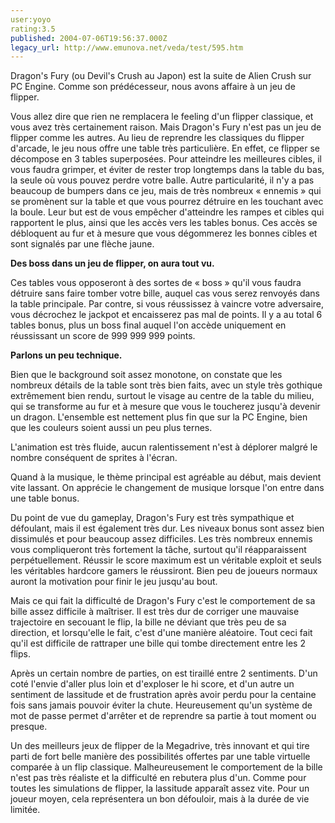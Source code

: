 ```yaml
---
user:yoyo
rating:3.5
published: 2004-07-06T19:56:37.000Z
legacy_url: http://www.emunova.net/veda/test/595.htm
---
```

Dragon's Fury (ou Devil's Crush au Japon) est la suite de Alien Crush sur PC Engine. Comme son prédécesseur, nous avons affaire à un jeu de flipper.   

  

Vous allez dire que rien ne remplacera le feeling d'un flipper classique, et vous avez très certainement raison. Mais Dragon's Fury n'est pas un jeu de flipper comme les autres. Au lieu de reprendre les classiques du flipper d'arcade, le jeu nous offre une table très particulière. En effet, ce flipper se décompose en 3 tables superposées. Pour atteindre les meilleures cibles, il vous faudra grimper, et éviter de rester trop longtemps dans la table du bas, la seule où vous pouvez perdre votre balle. Autre particularité, il n'y a pas beaucoup de bumpers dans ce jeu, mais de très nombreux « ennemis » qui se promènent sur la table et que vous pourrez détruire en les touchant avec la boule. Leur but est de vous empêcher d'atteindre les rampes et cibles qui rapportent le plus, ainsi que les accès vers les tables bonus. Ces accès se débloquent au fur et à mesure que vous dégommerez les bonnes cibles et sont signalés par une flèche jaune.   

  

**Des boss dans un jeu de flipper, on aura tout vu.**  

Ces tables vous opposeront à des sortes de « boss » qu'il vous faudra détruire sans faire tomber votre bille, auquel cas vous serez renvoyés dans la table principale. Par contre, si vous réussissez à vaincre votre adversaire, vous décrochez le jackpot et encaisserez pas mal de points. Il y a au total 6 tables bonus, plus un boss final auquel l'on accède uniquement en réussissant un score de 999 999 999 points.   

  

  

**Parlons un peu technique.**  

Bien que le background soit assez monotone, on constate que les nombreux détails de la table sont très bien faits, avec un style très gothique extrêmement bien rendu, surtout le visage au centre de la table du milieu, qui se transforme au fur et à mesure que vous le toucherez jusqu'à devenir un dragon. L'ensemble est nettement plus fin que sur la PC Engine, bien que les couleurs soient aussi un peu plus ternes.   

L'animation est très fluide, aucun ralentissement n'est à déplorer malgré le nombre conséquent de sprites à l'écran.   

Quand à la musique, le thème principal est agréable au début, mais devient vite lassant. On apprécie le changement de musique lorsque l'on entre dans une table bonus.   

  

Du point de vue du gameplay, Dragon's Fury est très sympathique et défoulant, mais il est également très dur. Les niveaux bonus sont assez bien dissimulés et pour beaucoup assez difficiles. Les très nombreux ennemis vous compliqueront très fortement la tâche, surtout qu'il réapparaissent perpétuellement. Réussir le score maximum est un véritable exploit et seuls les véritables hardcore gamers le réussiront. Bien peu de joueurs normaux auront la motivation pour finir le jeu jusqu'au bout.   

  

Mais ce qui fait la difficulté de Dragon's Fury c'est le comportement de sa bille assez difficile à maîtriser. Il est très dur de corriger une mauvaise trajectoire en secouant le flip, la bille ne déviant que très peu de sa direction, et lorsqu'elle le fait, c'est d'une manière aléatoire. Tout ceci fait qu'il est difficile de rattraper une bille qui tombe directement entre les 2 flips.   

  

Après un certain nombre de parties, on est tiraillé entre 2 sentiments. D'un coté l'envie d'aller plus loin et d'exploser le hi score, et d'un autre un sentiment de lassitude et de frustration après avoir perdu pour la centaine fois sans jamais pouvoir éviter la chute. Heureusement qu'un système de mot de passe permet d'arrêter et de reprendre sa partie à tout moment ou presque.   

  

Un des meilleurs jeux de flipper de la Megadrive, très innovant et qui tire parti de fort belle manière des possibilités offertes par une table virtuelle comparée à un flip classique. Malheureusement le comportement de la bille n'est pas très réaliste et la difficulté en rebutera plus d'un. Comme pour toutes les simulations de flipper, la lassitude apparaît assez vite. Pour un joueur moyen, cela représentera un bon défouloir, mais à la durée de vie limitée.